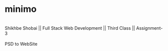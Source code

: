 # minimo
<br>
Shikhbe Shobai || Full Stack Web Development || Third Class || Assignment-3 <br><br>
PSD to WebSite
